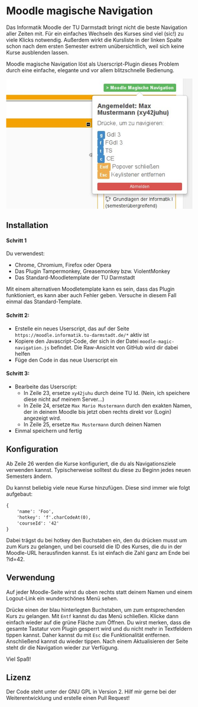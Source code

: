 # Moodle magische Navigation

Das Informatik Moodle der TU Darmstadt bringt nicht die beste Navigation aller Zeiten mit. Für ein einfaches Wechseln des
Kurses sind viel (sic!) zu viele Klicks notwendig. Außerdem wirkt die Kursliste in der linken Spalte schon nach dem ersten
Semester extrem unübersichtlich, weil sich keine Kurse ausblenden lassen.

Moodle magische Navigation löst als Userscript-Plugin dieses Problem durch eine einfache, elegante und vor allem blitzschnelle
Bedienung.

![Moodle Magische Navigation](https://raw.githubusercontent.com/jlauinger/moodle-magic-navigation/master/screenshot.png)

## Installation

#### Schritt 1

Du verwendest:
 * Chrome, Chromium, Firefox oder Opera
 * Das Plugin Tampermonkey, Greasemonkey bzw. ViolentMonkey
 * Das Standard-Moodletemplate der TU Darmstadt

Mit einem alternativen Moodletemplate kann es sein, dass das Plugin funktioniert, es kann aber auch Fehler geben. Versuche
in diesem Fall einmal das Standard-Template.

#### Schritt 2:

* Erstelle ein neues Userscript, das auf der Seite `https://moodle.informatik.tu-darmstadt.de/*` aktiv ist
* Kopiere den Javascript-Code, der sich in der Datei `moodle-magic-navigation.js` befindet. Die Raw-Ansicht von
  GitHub wird dir dabei helfen
* Füge den Code in das neue Userscript ein

#### Schritt 3:

* Bearbeite das Userscript:
  - In Zeile 23, ersetze `xy42juhu` durch deine TU Id. (Nein, ich speichere diese nicht auf meinem Server...)
  - In Zeile 24, ersetze `Max Mario Mustermann` durch den exakten Namen, der in deinem Moodle bis jetzt oben
    rechts direkt vor (Login) angezeigt wird.
  - In Zeile 25, ersetze `Max Mustermann` durch deinen Namen
* Einmal speichern und fertig

## Konfiguration

Ab Zeile 26 werden die Kurse konfiguriert, die du als Navigationsziele verwenden kannst. Typischerweise solltest
du diese zu Beginn jedes neuen Semesters ändern.

Du kannst beliebig viele neue Kurse hinzufügen. Diese sind immer wie folgt aufgebaut:

```
{
	'name': 'Foo',
	'hotkey': 'f'.charCodeAt(0),
	'courseId': '42'
}
```

Dabei trägst du bei hotkey den Buchstaben ein, den du drücken musst um zum Kurs zu gelangen, und bei courseId die
ID des Kurses, die du in der Moodle-URL herausfinden kannst. Es ist einfach die Zahl ganz am Ende bei ?id=42.

## Verwendung

Auf jeder Moodle-Seite wirst du oben rechts statt deinem Namen und einem Logout-Link ein wunderschönes Menü sehen.

Drücke einen der blau hinterlegten Buchstaben, um zum entsprechenden Kurs zu gelangen. Mit `Entf` kannst du das Menü
schließen. Klicke dann einfach wieder auf die grüne Fläche zum Öffnen. Du wirst merken, dass die gesamte Tastatur
vom Plugin gesperrt wird und du nicht mehr in Textfeldern tippen kannst. Daher kannst du mit `Esc` die Funktionalität
entfernen. Anschließend kannst du wieder tippen. Nach einem Aktualisieren der Seite steht dir die Navigation wieder
zur Verfügung.

Viel Spaß!

## Lizenz

Der Code steht unter der GNU GPL in Version 2. Hilf mir gerne bei der Weiterentwicklung und erstelle einen Pull Request!
